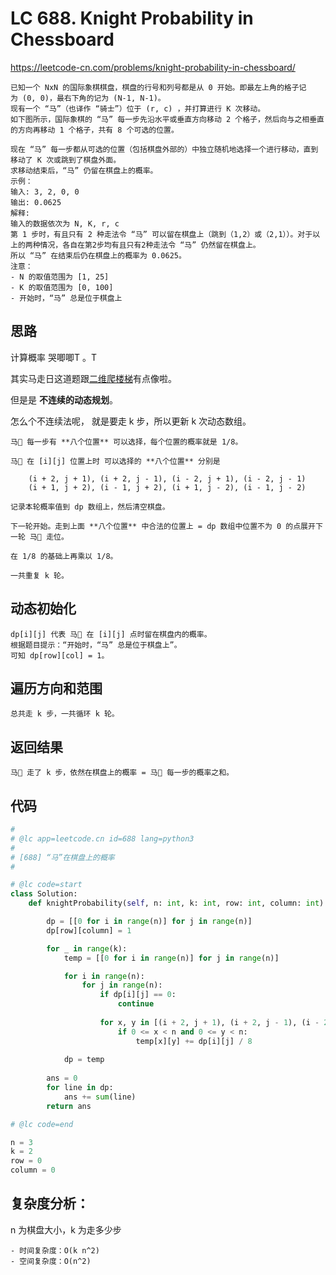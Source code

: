 LC 688. Knight Probability in Chessboard
====

https://leetcode-cn.com/problems/knight-probability-in-chessboard/

    已知一个 NxN 的国际象棋棋盘，棋盘的行号和列号都是从 0 开始。即最左上角的格子记为 (0, 0)，最右下角的记为 (N-1, N-1)。 
    现有一个 “马”（也译作 “骑士”）位于 (r, c) ，并打算进行 K 次移动。 
    如下图所示，国际象棋的 “马” 每一步先沿水平或垂直方向移动 2 个格子，然后向与之相垂直的方向再移动 1 个格子，共有 8 个可选的位置。

    现在 “马” 每一步都从可选的位置（包括棋盘外部的）中独立随机地选择一个进行移动，直到移动了 K 次或跳到了棋盘外面。
    求移动结束后，“马” 仍留在棋盘上的概率。
    示例：
    输入: 3, 2, 0, 0
    输出: 0.0625
    解释: 
    输入的数据依次为 N, K, r, c
    第 1 步时，有且只有 2 种走法令 “马” 可以留在棋盘上（跳到（1,2）或（2,1））。对于以上的两种情况，各自在第2步均有且只有2种走法令 “马” 仍然留在棋盘上。
    所以 “马” 在结束后仍在棋盘上的概率为 0.0625。
    注意：
    - N 的取值范围为 [1, 25]
    - K 的取值范围为 [0, 100]
    - 开始时，“马” 总是位于棋盘上

## 思路

计算概率 哭唧唧T 。T

其实马走日这道题跟[二维爬楼梯](https://github.com/PearlCoastal/VSCode_GitOn/blob/master/DynamicProcessing/62.%E4%B8%8D%E5%90%8C%E8%B7%AF%E5%BE%84.md)有点像啦。

但是是 **不连续的动态规划**。

怎么个不连续法呢， 就是要走 k 步，所以更新 k 次动态数组。

    马🐎 每一步有 **八个位置** 可以选择，每个位置的概率就是 1/8。

    马🐎 在 [i][j] 位置上时 可以选择的 **八个位置** 分别是 

        (i + 2, j + 1), (i + 2, j - 1), (i - 2, j + 1), (i - 2, j - 1)
        (i + 1, j + 2), (i - 1, j + 2), (i + 1, j - 2), (i - 1, j - 2)

    记录本轮概率值到 dp 数组上，然后清空棋盘。

    下一轮开始。走到上面 **八个位置** 中合法的位置上 = dp 数组中位置不为 0 的点展开下一轮 马🐎 走位。

    在 1/8 的基础上再乘以 1/8。
    
    一共重复 k 轮。

## 动态初始化

    dp[i][j] 代表 马🐎 在 [i][j] 点时留在棋盘内的概率。
    根据题目提示：“开始时，“马” 总是位于棋盘上”。
    可知 dp[row][col] = 1。

## 遍历方向和范围

    总共走 k 步，一共循环 k 轮。

## 返回结果

    马🐎 走了 k 步，依然在棋盘上的概率 = 马🐎 每一步的概率之和。

## 代码

```python
#
# @lc app=leetcode.cn id=688 lang=python3
#
# [688] “马”在棋盘上的概率
#

# @lc code=start
class Solution:
    def knightProbability(self, n: int, k: int, row: int, column: int) -> float:

        dp = [[0 for i in range(n)] for j in range(n)]
        dp[row][column] = 1

        for _ in range(k):
            temp = [[0 for i in range(n)] for j in range(n)]

            for i in range(n):
                for j in range(n):
                    if dp[i][j] == 0:
                        continue
                    
                    for x, y in [(i + 2, j + 1), (i + 2, j - 1), (i - 2, j + 1), (i - 2, j - 1), (i + 1, j + 2), (i - 1, j + 2), (i + 1, j - 2), (i - 1, j - 2)]:
                        if 0 <= x < n and 0 <= y < n:
                            temp[x][y] += dp[i][j] / 8
                
            dp = temp
        
        ans = 0 
        for line in dp:
            ans += sum(line)
        return ans

# @lc code=end

n = 3
k = 2
row = 0
column = 0
```

## 复杂度分析：
n 为棋盘大小，k 为走多少步

    - 时间复杂度：O(k n^2)
    - 空间复杂度：O(n^2)